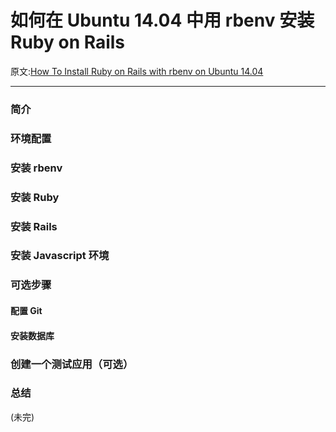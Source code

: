 # 如何在 Ubuntu 14.04 中用 rbenv 安装 Ruby on Rails

原文:[How To Install Ruby on Rails with rbenv on Ubuntu 14.04](https://www.digitalocean.com/community/tutorials/how-to-install-ruby-on-rails-with-rbenv-on-ubuntu-14-04)

---

### 简介

### 环境配置

### 安装 rbenv

### 安装 Ruby

### 安装 Rails

### 安装 Javascript 环境

### 可选步骤

#### 配置 Git

#### 安装数据库

### 创建一个测试应用（可选）

### 总结

(未完)
